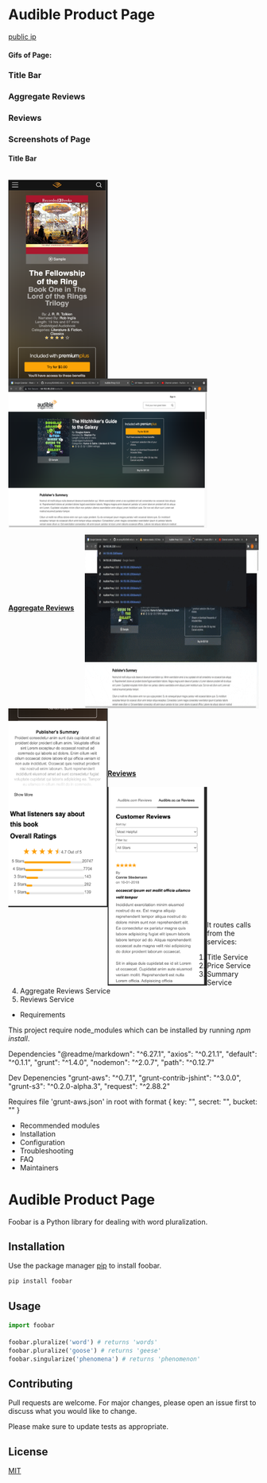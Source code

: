 # Audible Product Page

[public ip](http://ec2-54-153-95-228.us-west-1.compute.amazonaws.com/books/2/)

#### Gifs of Page:


### Title Bar



### Aggregate Reviews



### Reviews


### Screenshots of Page

#### Title Bar
<br />
<a href="url"><img src="Pictures_and_Gifs/phoneTitleBar.png" align="left" height="400px" width="200px">

<a href="url"><img src="Pictures_and_Gifs/DeskTopTitle.png" align="center" height="300px" width="400px">

<a href="url"><img src="Pictures_and_Gifs/TitleBarGif.gif" align="right" height="350px" width="350px">

<br /> <br /><br /><br /><br /><br /><br />




#### Aggregate Reviews
<a href="url"><img src="Pictures_and_Gifs/aggregateReviewsPhoneView.png" align="left" height="400px" width="200px">
<br /> <br /><br /><br /><br /><br /><br /><br /><br /><br /><br /><br /><br /><br /><br /><br />


#### Reviews

<a href="url"><img src="Pictures_and_Gifs/reviewsWithHeader.png" align="left" height="400px" width="200px"></a> <br /><br /><br /><br /><br /><br /><br /><br /><br /><br /><br /><br /><br /><br /><br />


It routes calls from the services:
1. Title Service
1. Price Service
1. Summary Service
1. Aggregate Reviews Service
1. Reviews Service

* Requirements

This project require node_modules which can be installed by running *npm install*.

Dependencies
    "@readme/markdown": "^6.27.1",
    "axios": "^0.21.1",
    "default": "^0.1.1",
    "grunt": "^1.4.0",
    "nodemon": "^2.0.7",
    "path": "^0.12.7"

Dev Depenencies
    "grunt-aws": "^0.7.1",
    "grunt-contrib-jshint": "^3.0.0",
    "grunt-s3": "^0.2.0-alpha.3",
    "request": "^2.88.2"

Requires file 'grunt-aws.json' in root with format
{
  key: "<aws key>",
  secret: "<secret aws key>",
  bucket: "<name of s3 bucket>"
}


* Recommended modules
* Installation
* Configuration
* Troubleshooting
* FAQ
* Maintainers


# Audible Product Page

Foobar is a Python library for dealing with word pluralization.

## Installation

Use the package manager [pip](https://pip.pypa.io/en/stable/) to install foobar.

```bash
pip install foobar
```

## Usage

```python
import foobar

foobar.pluralize('word') # returns 'words'
foobar.pluralize('goose') # returns 'geese'
foobar.singularize('phenomena') # returns 'phenomenon'
```

## Contributing
Pull requests are welcome. For major changes, please open an issue first to discuss what you would like to change.

Please make sure to update tests as appropriate.

## License
[MIT](https://choosealicense.com/licenses/mit/)
